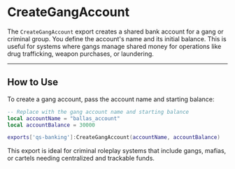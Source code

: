 # CreateGangAccount

The `CreateGangAccount` export creates a shared bank account for a gang or criminal group. You define the account's name and its initial balance. This is useful for systems where gangs manage shared money for operations like drug trafficking, weapon purchases, or laundering.

***

## How to Use

To create a gang account, pass the account name and starting balance:

```lua
-- Replace with the gang account name and starting balance
local accountName = "ballas_account"
local accountBalance = 30000

exports['qs-banking']:CreateGangAccount(accountName, accountBalance)
```

This export is ideal for criminal roleplay systems that include gangs, mafias, or cartels needing centralized and trackable funds.
